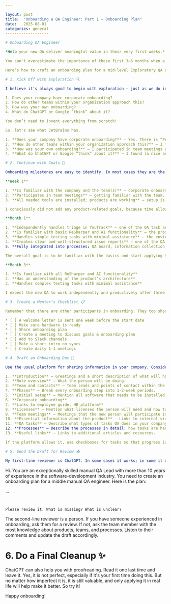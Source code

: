 ```yaml
---

layout: post
title:  "Onboarding a QA Engineer: Part 1 – Onboarding Plan"
date:   2025-08-01
categories: general
-------------------

# Onboarding QA Engineer

*Help your new QA deliver meaningful value in their very first weeks.*

You can't overestimate the importance of those first 3–6 months when a new person joins your team. It's exciting and, at the same time, a bit terrifying — for both the newcomer and the team. Will they succeed? Will they fit in? Will they find everything they need to get started?

Here’s how to craft an onboarding plan for a mid‑level Exploratory QA at ReSharper (20-year-old Visual Studio extension that enhances the IDE for C# and .NET developers). But where do we start?

# 1. Kick Off with Exploration 🔍

I believe it’s always good to begin with exploration — just as we do in testing. Before you start creating your own onboarding plan, ask yourself:

1. Does your company have corporate onboarding?
2. How do other teams within your organization approach this?
3. How was your own onboarding?
4. What do ChatGPT or Google “think” about it?

You don’t need to invent everything from scratch!

So, let's see what JetBrains has.

1. **Does your company have corporate onboarding?** — Yes. There is “Preboarding,” such as hardware preparation and account creation, and “Onboarding,” such as a meeting with HR about company policies. That means our onboarding plan will skip these topics and instead include a “Take part in corporate onboarding” step.
2. **How do other teams within your organization approach this?** — I found several articles in our Knowledge Base. Approaches vary from “3 months learning” to “assign a task in week 1,” from “everything you need to know is here” to “nothing is here, let's talk.” Though the structure itself and the links to the resources were useful, and I have transferred them to my onboarding plan.
3. **How was your own onboarding?** — I participated in team meetings and team lunches from day 1, and my first two weeks were all about reading ReSharper documentation. In the long run, it was extremely useful, as I became familiar with all ReSharper features.
4. **What do ChatGPT or Google “think” about it?** — I found [a nice article](https://povio.com/blog/effective-qa-onboarding-strategies-a-comprehensive-guide) with general principles and things you should not miss. ChatGPT was helpful with proofreading the plan and suggesting improvements.

# 2. Continue with Goals 🎯

Onboarding milestones are easy to identify. In most cases they are the first week, first month, and three months/end of the probation period. To align expectations, we need to set clear goals and discuss them with the new employee. Think about your project: its complexity and processes, your deadlines, QA tasks. Here is an example of the goals:

**Week 1**

1. **Is familiar with the company and the team(s)** — corporate onboarding; can’t skip and takes time.
2. **Participates in team meetings** — getting familiar with the team.
3. **All needed tools are installed; products are working** — setup is finished.

I consciously did not add any product-related goals, because time allows us to spend the first week on “acclimatization.”

**Month 1**

1. **Independently handles triage in YouTrack** — one of the QA task areas, easy to do.
2. **Is familiar with basic ReSharper and AI functionality** — the product is very complex and learning takes time, so only basic functionality is included in first-month goals.
3. **Handles simple testing tasks with minimal assistance** — the environment is fast-paced and resources are stretched; independence in simple tasks is required.
4. **Creates clear and well-structured issue reports** — one of the QA task areas; important to do immediately.
5. **Fully integrated into processes: QA board, information collection, checklists for testing and for automation, team collaboration** — familiarity with processes is the basis for productive work.

The overall goal is to be familiar with the basics and start applying them in practice.

**Month 3**

1. **Is familiar with all ReSharper and AI functionality**
2. **Has an understanding of the product’s architecture**
3. **Handles complex testing tasks with minimal assistance**

I expect the new QA to work independently and productively after three months.

# 3. Create a Mentor’s Checklist 📋

Remember that there are other participants in onboarding. They too should know what is expected of them. I suggest creating a mentor’s checklist for that. Start writing it down in parallel with the onboarding doc. That way you will not miss anything, and both docs will be in sync.

* [ ] A welcome letter is sent one week before the start date
* [ ] Make sure hardware is ready
* [ ] Share onboarding plan
* [ ] Create a meeting to discuss goals & onboarding plan
* [ ] Add to Slack channels
* [ ] Make a short intro on syncs
* [ ] Create daily 1-1 meetings

# 4. Draft an Onboarding Doc 📄

Use the usual platform for sharing information in your company. Consider the following structure and adapt it to your needs:

1. **Introduction** — Greetings and a short description of what will happen next.
2. **Role overview** — What the person will be doing.
3. **Team and contacts** — Team leads and points of contact within the team(s).
4. **Phases** — Break every onboarding step into 1-2-week periods.
5. **Initial setup** — Mention all software that needs to be installed and where to find it.
6. **Corporate onboarding** - 
7. **Links to employee guide, HR platform**
8. **Licenses** — Mention what licenses the person will need and how to obtain them.
9. **Team meetings** — Meetings that the new person will participate in.
10. **Essential information about the product** — Links to internal videos, documentation, knowledge base, and other resources.
11. **QA tasks** — Describe what types of tasks QA does in your company.
12. **Processes** — Describe the processes in detail: how tasks are handed over to testing, how QAs interact with developers and product owners, how releases happen, which quality gates you have.
13. **Useful links** — Links to additional articles and resources.

If the platform allows it, use checkboxes for tasks so that progress is visible. Don’t hesitate to arrange “get familiar with the tool or process” meetings if something is complex and you don’t have written documentation for it.

# 5. Send the Draft for Review 📤 

My first-line reviewer is ChatGPT. In some cases it works; in some it does not, but I always try. Here I used the following prompt:

```
Hi. You are an exceptionally skilled manual QA Lead with more than 10 years of experience in the software-development industry. You need to create an onboarding plan for a middle manual QA engineer. Here is the plan:

...
```


Please review it. What is missing? What is unclear?
```

The second-line reviewer is a person. If you have someone experienced in onboarding, ask them for a review. If not, ask the team member with the most knowledge about products, teams, and processes. Listen to their comments and update the draft accordingly.

# 6. Do a Final Cleanup ✨

ChatGPT can also help you with proofreading. Read it one last time and leave it. Yes, it is not perfect, especially if it's your first time doing this. But no matter how imperfect it is, it is still valuable, and only applying it in real life will help make it better. So try it!

Happy onboarding!
